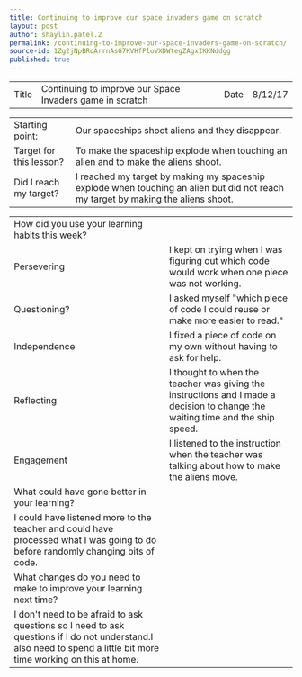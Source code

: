 ```yaml
---
title: Continuing to improve our space invaders game on scratch
layout: post
author: shaylin.patel.2
permalink: /continuing-to-improve-our-space-invaders-game-on-scratch/
source-id: 1Zg2jNpBRqArrnAsG7KVHfPloVXDWtegZAgxIKKNddgg
published: true
---
```

<table>
  <tr>
    <td>Title</td>
    <td>Continuing to improve our Space Invaders game in scratch</td>
    <td>Date</td>
    <td>8/12/17</td>
  </tr>
</table>


<table>
  <tr>
    <td>Starting point:</td>
    <td>Our spaceships shoot aliens and they disappear.</td>
  </tr>
  <tr>
    <td>Target for this lesson?</td>
    <td>To make the spaceship explode when touching an alien and to make the aliens shoot.</td>
  </tr>
  <tr>
    <td>Did I reach my target? </td>
    <td>I reached my target by making my spaceship explode when touching an alien but did not reach my target by making the aliens shoot.</td>
  </tr>
</table>


<table>
  <tr>
    <td>How did you use your learning habits this week?</td>
    <td></td>
  </tr>
  <tr>
    <td>Persevering</td>
    <td>I kept on trying when I was figuring out which code would work when one piece was not working.</td>
  </tr>
  <tr>
    <td>Questioning?</td>
    <td>I asked myself "which piece of code I could reuse or make more easier to read."</td>
  </tr>
  <tr>
    <td>Independence</td>
    <td>I fixed a piece of code on my own without having to ask for help.</td>
  </tr>
  <tr>
    <td>Reflecting</td>
    <td>I thought to when the teacher was giving the instructions and I made a decision to change the waiting time and the ship speed.</td>
  </tr>
  <tr>
    <td>Engagement</td>
    <td>I listened to the instruction when the teacher was talking about how to make the aliens move.</td>
  </tr>
  <tr>
    <td>What could have gone better in your learning?</td>
    <td></td>
  </tr>
  <tr>
    <td>I could have listened more to the teacher and could have processed what I was going to do before randomly changing bits of code.               </td>
    <td></td>
  </tr>
  <tr>
    <td>What changes do you need to make to improve your learning next time?</td>
    <td></td>
  </tr>
  <tr>
    <td>I don't need to be afraid to ask questions so I need to ask questions if I do not understand.I also need to spend a little bit more time working on this at home.</td>
    <td></td>
  </tr>
</table>


